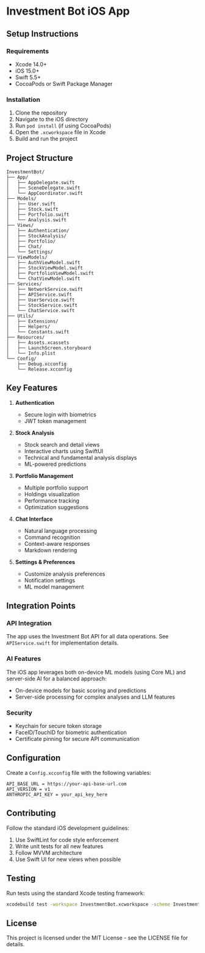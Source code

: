 # Investment Bot iOS App

## Setup Instructions

### Requirements

- Xcode 14.0+
- iOS 15.0+
- Swift 5.5+
- CocoaPods or Swift Package Manager

### Installation

1. Clone the repository
2. Navigate to the iOS directory
3. Run `pod install` (if using CocoaPods)
4. Open the `.xcworkspace` file in Xcode
5. Build and run the project

## Project Structure

```
InvestmentBot/
├── App/
│   ├── AppDelegate.swift
│   ├── SceneDelegate.swift
│   └── AppCoordinator.swift
├── Models/
│   ├── User.swift
│   ├── Stock.swift
│   ├── Portfolio.swift
│   └── Analysis.swift
├── Views/
│   ├── Authentication/
│   ├── StockAnalysis/
│   ├── Portfolio/
│   ├── Chat/
│   └── Settings/
├── ViewModels/
│   ├── AuthViewModel.swift
│   ├── StockViewModel.swift
│   ├── PortfolioViewModel.swift
│   └── ChatViewModel.swift
├── Services/
│   ├── NetworkService.swift
│   ├── APIService.swift
│   ├── UserService.swift
│   ├── StockService.swift
│   └── ChatService.swift
├── Utils/
│   ├── Extensions/
│   ├── Helpers/
│   └── Constants.swift
├── Resources/
│   ├── Assets.xcassets
│   ├── LaunchScreen.storyboard
│   └── Info.plist
└── Config/
    ├── Debug.xcconfig
    └── Release.xcconfig
```

## Key Features

1. **Authentication**
   - Secure login with biometrics
   - JWT token management

2. **Stock Analysis**
   - Stock search and detail views
   - Interactive charts using SwiftUI
   - Technical and fundamental analysis displays
   - ML-powered predictions

3. **Portfolio Management**
   - Multiple portfolio support
   - Holdings visualization
   - Performance tracking
   - Optimization suggestions

4. **Chat Interface**
   - Natural language processing
   - Command recognition
   - Context-aware responses
   - Markdown rendering

5. **Settings & Preferences**
   - Customize analysis preferences
   - Notification settings
   - ML model management

## Integration Points

### API Integration

The app uses the Investment Bot API for all data operations. See `APIService.swift` for implementation details.

### AI Features

The iOS app leverages both on-device ML models (using Core ML) and server-side AI for a balanced approach:

- On-device models for basic scoring and predictions
- Server-side processing for complex analyses and LLM features

### Security

- Keychain for secure token storage
- FaceID/TouchID for biometric authentication
- Certificate pinning for secure API communication

## Configuration

Create a `Config.xcconfig` file with the following variables:

```
API_BASE_URL = https://your-api-base-url.com
API_VERSION = v1
ANTHROPIC_API_KEY = your_api_key_here
```

## Contributing

Follow the standard iOS development guidelines:

1. Use SwiftLint for code style enforcement
2. Write unit tests for all new features
3. Follow MVVM architecture
4. Use Swift UI for new views when possible

## Testing

Run tests using the standard Xcode testing framework:

```bash
xcodebuild test -workspace InvestmentBot.xcworkspace -scheme InvestmentBot -destination 'platform=iOS Simulator,name=iPhone 14'
```

## License

This project is licensed under the MIT License - see the LICENSE file for details.